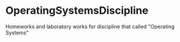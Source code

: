 # OperatingSystemsDiscipline
Homeworks and laboratory works for discipline that called "Operating Systems"
